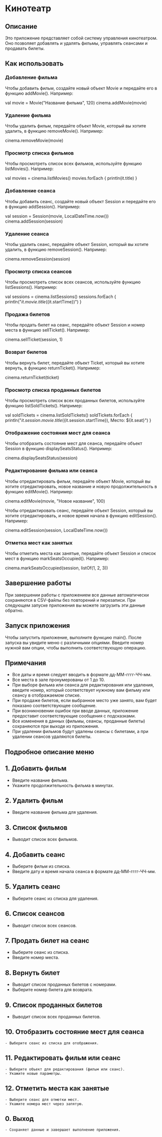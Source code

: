 # Кинотеатр

## Описание
Это приложение представляет собой систему управления кинотеатром. Оно позволяет добавлять и удалять фильмы, управлять сеансами и продавать билеты.

## Как использовать

### Добавление фильма
Чтобы добавить фильм, создайте новый объект Movie и передайте его в функцию addMovie(). Например:

val movie = Movie("Название фильма", 120)
cinema.addMovie(movie)

### Удаление фильма
Чтобы удалить фильм, передайте объект Movie, который вы хотите удалить, в функцию removeMovie(). Например:

cinema.removeMovie(movie)

### Просмотр списка фильмов
Чтобы просмотреть список всех фильмов, используйте функцию listMovies(). Например:

val movies = cinema.listMovies()
movies.forEach { println(it.title) }

### Добавление сеанса
Чтобы добавить сеанс, создайте новый объект Session и передайте его в функцию addSession(). Например:

val session = Session(movie, LocalDateTime.now())
cinema.addSession(session)

### Удаление сеанса
Чтобы удалить сеанс, передайте объект Session, который вы хотите удалить, в функцию removeSession(). Например:

cinema.removeSession(session)

### Просмотр списка сеансов
Чтобы просмотреть список всех сеансов, используйте функцию listSessions(). Например:

val sessions = cinema.listSessions()
sessions.forEach { println("${it.movie.title} (${it.startTime})") }

### Продажа билетов
Чтобы продать билет на сеанс, передайте объект Session и номер места в функцию sellTicket(). Например:

cinema.sellTicket(session, 1)

### Возврат билетов
Чтобы вернуть билет, передайте объект Ticket, который вы хотите вернуть, в функцию returnTicket(). Например:

cinema.returnTicket(ticket)

### Просмотр списка проданных билетов
Чтобы просмотреть список всех проданных билетов, используйте функцию listSoldTickets(). Например:

val soldTickets = cinema.listSoldTickets()
soldTickets.forEach { println("${it.session.movie.title} (${it.session.startTime}), Место: ${it.seat}") }

### Отображение состояния мест для сеанса
Чтобы отобразить состояние мест для сеанса, передайте объект Session в функцию displaySeatsStatus(). Например:

cinema.displaySeatsStatus(session)

### Редактирование фильма или сеанса
Чтобы отредактировать фильм, передайте объект Movie, который вы хотите отредактировать, новое название и новую продолжительность в функцию editMovie(). Например:

cinema.editMovie(movie, "Новое название", 100)

Чтобы отредактировать сеанс, передайте объект Session, который вы хотите отредактировать, и новое время начала в функцию editSession(). Например:

cinema.editSession(session, LocalDateTime.now())

### Отметка мест как занятых
Чтобы отметить места как занятые, передайте объект Session и список мест в функцию markSeatsOccupied(). Например:

cinema.markSeatsOccupied(session, listOf(1, 2, 3))

## Завершение работы
При завершении работы с приложением все данные автоматически сохраняются в CSV-файлы без повторений и перезаписи. При следующем запуске приложения вы можете загрузить эти данные обратно.

## Запуск приложения
Чтобы запустить приложение, выполните функцию main(). После запуска вы увидите меню с различными опциями. Введите номер нужной вам опции, чтобы выполнить соответствующую операцию.

## Примечания
- Все даты и время следует вводить в формате дд-ММ-гггг-ЧЧ-мм.
- Все места в зале пронумерованы от 1 до 10.
- При выборе фильма или сеанса для редактирования или удаления, введите номер, который соответствует нужному вам фильму или сеансу в отображаемом списке.
- При продаже билетов, если выбранное место уже занято, вам будет показано соответствующее сообщение.
- При возникновении ошибок при вводе данных, приложение предоставит соответствующие сообщения с подсказками.
- Все изменения в данных (фильмы, сеансы, проданные билеты) сохраняются при выходе из приложения.
- При удалении фильмов будут удалены сеансы с билетами, а при удалении сеансов удаляются билеты.

## Подробное описание меню
## 1. **Добавить фильм**
   - Введите название фильма.
   - Укажите продолжительность фильма в минутах.

## 2. **Удалить фильм**
   - Введите название фильма для удаления.

## 3. **Список фильмов**
   - Выводит список всех фильмов.

## 4. **Добавить сеанс**
   - Выберите фильм из списка.
   - Введите дату и время начала сеанса в формате дд-ММ-гггг-ЧЧ-мм.

## 5. **Удалить сеанс**
   - Выберите сеанс из списка для удаления.

## 6. **Список сеансов**
   - Выводит список всех сеансов.

## 7. **Продать билет на сеанс**
   - Выберите сеанс из списка.
   - Введите номер места.

## 8. **Вернуть билет**
   - Выводит список проданных билетов с номерами.
   - Выберите номер билета для возврата.

## 9. **Список проданных билетов**
   - Выводит список всех проданных билетов.

## 10. **Отобразить состояние мест для сеанса**
    - Выберите сеанс из списка для отображения.

## 11. **Редактировать фильм или сеанс**
    - Выберите объект для редактирования (фильм или сеанс).
    - Укажите новые параметры.

## 12. **Отметить места как занятые**
    - Выберите сеанс для отметки мест.
    - Укажите номера мест через запятую.

## 0. **Выход**
    - Сохраняет данные и завершает выполнение приложения.

